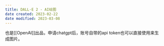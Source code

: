```yaml
---
title: DALL·E 2 - AI绘图
date created: 2023-02-22
date modified: 2023-03-08
---
```


也是[[OpenAI]]出品，申请chatgpt后，账号自带的api token也可以直接使用来生成图片。
